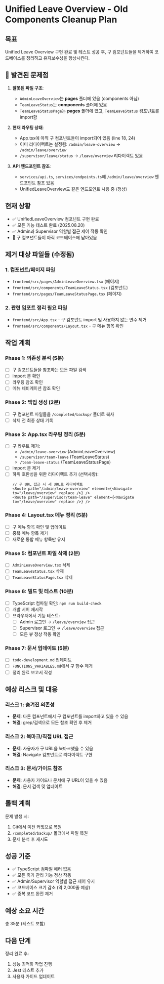 # Unified Leave Overview - Old Components Cleanup Plan

## 목표
Unified Leave Overview 구현 완료 및 테스트 성공 후, 구 컴포넌트들을 제거하여 코드베이스를 정리하고 유지보수성을 향상시킨다.

## 🚨 발견된 문제점
1. **잘못된 파일 구조**: 
   - `AdminLeaveOverview`는 **pages** 폴더에 있음 (components 아님)
   - `TeamLeaveStatus`는 **components** 폴더에 있음
   - `TeamLeaveStatusPage`는 **pages** 폴더에 있고, `TeamLeaveStatus` 컴포넌트를 import함

2. **현재 라우팅 상태**:
   - App.tsx에 아직 구 컴포넌트들이 import되어 있음 (line 18, 24)
   - 이미 리다이렉트는 설정됨: `/admin/leave-overview` → `/admin/leave/overview`
   - `/supervisor/leave/status` → `/leave/overview` 리다이렉트 있음

3. **API 엔드포인트 참조**:
   - `services/api.ts`, `services/endpoints.ts`에 `/admin/leave/overview` 엔드포인트 참조 있음
   - UnifiedLeaveOverview도 같은 엔드포인트 사용 중 (정상)

## 현재 상황
- ✅ UnifiedLeaveOverview 컴포넌트 구현 완료
- ✅ 모든 기능 테스트 완료 (2025.08.20)
- ✅ Admin과 Supervisor 역할별 접근 제어 작동 확인
- 🔄 구 컴포넌트들이 아직 코드베이스에 남아있음

## 제거 대상 파일들 (수정됨)

### 1. 컴포넌트/페이지 파일
- `frontend/src/pages/AdminLeaveOverview.tsx` (페이지)
- `frontend/src/components/TeamLeaveStatus.tsx` (컴포넌트)
- `frontend/src/pages/TeamLeaveStatusPage.tsx` (페이지)

### 2. 관련 임포트 정리 필요 파일
- `frontend/src/App.tsx` - 구 컴포넌트 import 및 사용하지 않는 변수 제거
- `frontend/src/components/Layout.tsx` - 구 메뉴 항목 확인

## 작업 계획

### Phase 1: 의존성 분석 (5분)
- [ ] 구 컴포넌트들을 참조하는 모든 파일 검색
- [ ] import 문 확인
- [ ] 라우팅 참조 확인
- [ ] 메뉴 네비게이션 참조 확인

### Phase 2: 백업 생성 (2분)
- [ ] 구 컴포넌트 파일들을 `/completed/backup/` 폴더로 복사
- [ ] 삭제 전 최종 상태 기록

### Phase 3: App.tsx 라우팅 정리 (5분)
- [ ] 구 라우트 제거:
  - `/admin/leave-overview` (AdminLeaveOverview)
  - `/supervisor/team-leave` (TeamLeaveStatus)
  - `/team-leave-status` (TeamLeaveStatusPage)
- [ ] import 문 제거
- [ ] 하위 호환성을 위한 리다이렉트 추가 (선택사항):
  ```tsx
  // 구 URL 접근 시 새 URL로 리다이렉트
  <Route path="/admin/leave-overview" element={<Navigate to="/leave/overview" replace />} />
  <Route path="/supervisor/team-leave" element={<Navigate to="/leave/overview" replace />} />
  ```

### Phase 4: Layout.tsx 메뉴 정리 (5분)
- [ ] 구 메뉴 항목 확인 및 업데이트
- [ ] 중복 메뉴 항목 제거
- [ ] 새로운 통합 메뉴 항목만 유지

### Phase 5: 컴포넌트 파일 삭제 (2분)
- [ ] `AdminLeaveOverview.tsx` 삭제
- [ ] `TeamLeaveStatus.tsx` 삭제
- [ ] `TeamLeaveStatusPage.tsx` 삭제

### Phase 6: 빌드 및 테스트 (10분)
- [ ] TypeScript 컴파일 확인: `npm run build-check`
- [ ] 개발 서버 재시작
- [ ] 브라우저에서 기능 테스트:
  - [ ] Admin 로그인 → `/leave/overview` 접근
  - [ ] Supervisor 로그인 → `/leave/overview` 접근
  - [ ] 모든 뷰 정상 작동 확인

### Phase 7: 문서 업데이트 (5분)
- [ ] `todo-development.md` 업데이트
- [ ] `FUNCTIONS_VARIABLES.md`에서 구 함수 제거
- [ ] 정리 완료 보고서 작성

## 예상 리스크 및 대응

### 리스크 1: 숨겨진 의존성
- **문제**: 다른 컴포넌트에서 구 컴포넌트를 import하고 있을 수 있음
- **해결**: grep/검색으로 모든 참조 확인 후 제거

### 리스크 2: 북마크/직접 URL 접근
- **문제**: 사용자가 구 URL을 북마크했을 수 있음
- **해결**: Navigate 컴포넌트로 리다이렉트 구현

### 리스크 3: 문서/가이드 참조
- **문제**: 사용자 가이드나 문서에 구 URL이 있을 수 있음
- **해결**: 문서 검색 및 업데이트

## 롤백 계획
문제 발생 시:
1. Git에서 이전 커밋으로 복원
2. `/completed/backup/` 폴더에서 파일 복원
3. 문제 분석 후 재시도

## 성공 기준
- ✅ TypeScript 컴파일 에러 없음
- ✅ 모든 휴가 관리 기능 정상 작동
- ✅ Admin/Supervisor 역할별 접근 제어 유지
- ✅ 코드베이스 크기 감소 (약 2,000줄 예상)
- ✅ 중복 코드 완전 제거

## 예상 소요 시간
총 35분 (테스트 포함)

## 다음 단계
정리 완료 후:
1. 성능 최적화 작업 진행
2. Jest 테스트 추가
3. 사용자 가이드 업데이트